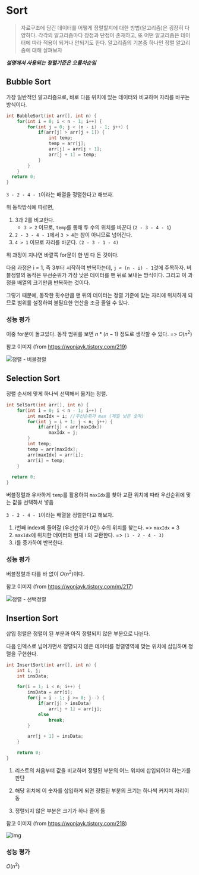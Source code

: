 # Sort

> 자료구조에 담긴 데이터를 어떻게 정렬할지에 대한 방법(알고리즘)은 굉장히 다양하다.
> 각각의 알고리즘마다 장점과 단점이 존재하고, 또 어떤 알고리즘은 데이터에 따라 적용이 되거나 안되기도 한다.
> 알고리즘의 기본중 하나인 정렬 알고리즘에 대해 살펴보자



***설명에서 사용되는 정렬기준은 오름차순임***

## Bubble Sort

가장 일반적인 알고리즘으로, 바로 다음 위치에 있는 데이터와 비교하며 자리를 바꾸는 방식이다.

```c
int BubbleSort(int arr[], int n) {
    for(int i = 0; i < n - 1; i++) {
        for(int j = 0; j < (n - i) - 1; j++) {
            if(arr[j] > arr[j + 1]) {
                int temp;
                temp = arr[j];
                arr[j] = arr[j + 1];
                arr[j + 1] = temp;
            }
        }
    }
  return 0;
}
```

`3 - 2 - 4 - 1`이라는 배열을 정렬한다고 해보자.

위 동작방식에 따르면, 

1. 3과 2를 비교한다.
   - `3 > 2` 이므로, `temp`를 통해 두 수의 위치를 바꾼다 (`2 - 3 - 4 - 1`)
2. `2 - 3 - 4 - 1`에서 `3 > 4`는 참이 아니므로 넘어간다.
3. `4 > 1` 이므로 자리를 바꾼다. `(2 - 3 - 1 - 4)`

위 과정이 지나면 바깥쪽 for문이 한 번 다 돈 것이다.

다음 과정은  i = 1, 즉 3부터 시작하여 반복하는데, `j < (n - i) - 1`것에 주목하자.
버블정렬의 동작은 우선순위가 가장 낮은 데이터를 맨 뒤로 보내는 방식이다. 그리고 이 과정을 배열의 크기만큼 반복하는 것이다.

그렇기 때문에, 동작한 횟수만큼 맨 뒤의 데이터는 정렬 기준에 맞는 자리에 위치하게 되므로 범위를 설정하여 불필요한 연산을 조금 줄일 수 있다.

### 성능 평가

이중 for문이 돌고있다. 동작 범위를 보면 $n * (n-1)$ 정도로 생각할 수 있다. => $O(n^2)$



참고 이미지 (from https://wonjayk.tistory.com/219)

![정렬 - 버블정렬](https://t1.daumcdn.net/cfile/tistory/275F9A4A545095BD01)





## Selection Sort

정렬 순서에 맞게 하나씩 선택해서 옮기는 정렬.

```C
int SelSort(int arr[], int n) {
    for(int i = 0; i < n - 1; i++) {
        int maxIdx = i; //우선순위가 max (제일 낮은 숫자)
        for(int j = i + 1; j < n; j++) {
            if(arr[j] < arr[maxIdx])
                maxIdx = j;
        }
        int temp;
        temp = arr[maxIdx];
        arr[maxIdx] = arr[i];
        arr[i] = temp;
    }
  
  return 0;
}
```

버블정렬과 유사하게 `temp`를 활용하여 `maxIdx`를 찾아 교환
위치에 따라 우선순위에 맞는 값을 선택하서 넣음

`3 - 2 - 4 - 1`이라는 배열을 정렬한다고 해보자.

1. i번째 index에 들어갈 (우선순위가 0인) 수의 위치를 찾는다. => `maxIdx` = 3
2. `maxIdx`에 위치한 데이터와 현재 i 와 교환한다. => `(1 - 2 - 4 - 3)`
3. i를 증가하여 반복한다.

### 성능 평가

버블정렬과 다를 바 없이 $O(n^2)$이다.



참고 이미지 (from https://wonjayk.tistory.com/m/217)

![정렬 - 선택정렬](https://t1.daumcdn.net/cfile/tistory/256B9C34545081D835)



## Insertion Sort

삽입 정렬은 정렬이 된 부분과 아직 정렬되지 않은 부분으로 나뉜다.

다음 인덱스로 넘어가면서 정렬되지 않은 데이터를 정렬영역에 맞는 위치에 삽입하며 정렬을 구현한다.

```C
int InsertSort(int arr[], int n) {
    int i, j;
    int insData;

    for(i = 1; i < n; i++) {
        insData = arr[i];
        for(j = i - 1; j >= 0; j--) {
            if(arr[j] >	insData)
                arr[j + 1] = arr[j];
            else
                break;
        }

        arr[j + 1] = insData;
    }

    return 0;
}
```

1. 리스트의 처음부터 값을 비교하며 정렬된 부분의 어느 위치에 삽입되어야 하는가를 판단

2. 해당 위치에 이 숫자를 삽입하게 되면 정렬된 부분의 크기는 하나씩 커지며 자리이동

3. 정렬되지 않은 부분은 크기가 하나 줄어 듦



참고 이미지 (from https://wonjayk.tistory.com/218)

![img](https://t1.daumcdn.net/cfile/tistory/2569FD3854508BE811)

### 성능 평가

$O(n^2)$